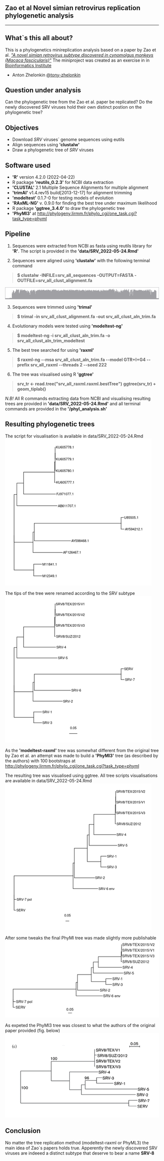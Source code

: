 Zao et al Novel simian retrovirus replication phylogenetic analysis
--------------------------------------------------------------------------------------
---------------------------------------------------------------------------------------

What`s this all about?
-------------------
This is a phylogenetics minireplication analysis based on a paper by Zao et al. 
 [*"A novel simian retrovirus subtype discovered in cynomolgus monkeys (Macaca fascicularis)"*](https://www.microbiologyresearch.org/content/journal/jgv/10.1099/jgv.0.000601)
The miniproject was created as an exercise in in [Bioinformatics Institute](https://bioinf.me/en)


- Anton Zhelonkin [@tony-zhelonkin](https://github.com/tony-zhelonkin)

Question under analysis
-------------------
Can the phylogenetic tree from the Zao et al. paper be replicated? Do the newly discovered SRV 
viruses hold their own distinct postion on the phylogenetic tree?

Objectives
-----------------
- Download *SRV* viruses` genome sequences using eutils
- Align sequences using **'clustalw'**
- Draw a phylogenetic tree of *SRV* viruses

Software used
-------------------
- **'R'** version 4.2.0 (2022-04-22) 
- R package **'reutils_0.2.3'** for NCBI data extraction
- **'CLUSTAL'** 2.1 Multiple Sequence Alignments for multiple alignment
- **'trimAl'** v1.4.rev15 build[2013-12-17] for alignment trimming
- **'modeltest'** 0.1.7-0 for testing models of evolution
- **'RAxML-NG'** v. 0.9.0 for finding the best tree under maximum likelihood
- R package **'ggtree_3.4.0'** to draw the phylogenetic tree
- **'PhyMl3'** at http://phylogeny.lirmm.fr/phylo_cgi/one_task.cgi?task_type=phyml


Pipeline
-------------------
1. Sequences were extracted from NCBI as fasta using reutils library for **'R'**. The script is provided in 
the **'data/SRV_2022-05-24.Rmd'**

2. Sequences were aligned using **'clustalw'** with the following terminal command 
> **$ clustalw -INFILE=srv_all_sequences -OUTPUT=FASTA -OUTFILE=srv_all_clust_alignment.fa**

![](https://github.com/tony-zhelonkin/SRV_Zao_replication/blob/main/ugene_all_clust_hist_quality.png)

3. Sequences were trimmed using **'trimal'** 
> **$ trimal -in srv_all_clust_alignment.fa -out srv_all_clust_aln_trim.fa**

4. Evolutionary models were tested using **'modeltest-ng'**
> **$ modeltest-ng -i srv_all_clust_aln_trim.fa -o srv_all_clust_aln_trim_modeltest**

5. The best tree searched for using **'raxml'**
> **$ raxml-ng --msa srv_all_clust_aln_trim.fa --model GTR+I+G4 --prefix srv_all_raxml --threads 2 --seed 222**

6. The tree was visualised using R **'ggtree'**
> **srv_tr <- read.tree("srv_all_raxml.raxml.bestTree")**
> **ggtree(srv_tr) + geom_tiplab()** 
 
*N.B!* All R commands extracting data from NCBI and visualising resulting trees are provided in **'data/SRV_2022-05-24.Rmd'** 
and all terminal commands are provided in the **'/phyl_analysis.sh'**
 
Resulting phylogenetic trees 
------------------- 
The script for visualisation is available in data/SRV_2022-05-24.Rmd
![](https://github.com/tony-zhelonkin/SRV_Zao_replication/blob/main/srv_all_raxml_bestTree.png) 

The tips of the tree were renamed according to the SRV subtype
![](https://github.com/tony-zhelonkin/SRV_Zao_replication/blob/main/srv_all_raxml_named_bestTree.png)

As the **'modeltest-raxml'** tree was somewhat different from the original tree by Zao et al. an attempt was made 
to build a **'PhyMl3'** tree (as described by the authors) with 100 bootstraps 
at http://phylogeny.lirmm.fr/phylo_cgi/one_task.cgi?task_type=phyml

The resulting tree was visualised using ggtree. All tree scripts visualisations are available in data/SRV_2022-05-24.Rmd  
![](https://github.com/tony-zhelonkin/SRV_Zao_replication/blob/main/phyml3_all_tree.png) 

After some tweaks the final PhyMl tree was made slightly more publishable 
![](https://github.com/tony-zhelonkin/SRV_Zao_replication/blob/main/phyml3_all_tree_res.png) 

As expeted the PhyMl3 tree was closest to what the authors of the original paper provided (fig. below)
![](https://github.com/tony-zhelonkin/SRV_Zao_replication/blob/main/Zao_original_tree2.png) 

Conclusion
-------------------
No matter the tree replication method (modeltest-raxml or PhyML3) the main idea of Zao`s papers holds true. 
Apperently the newly discovered SRV viruses are indeeed a distinct subtype that deserve to bear a name **SRV-8**














